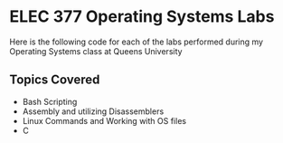 # ELEC 377 Operating Systems Labs
Here is the following code for each of the labs performed during my Operating Systems class at Queens University

## Topics Covered
- Bash Scripting
- Assembly and utilizing Disassemblers
- Linux Commands and Working with OS files
- C
